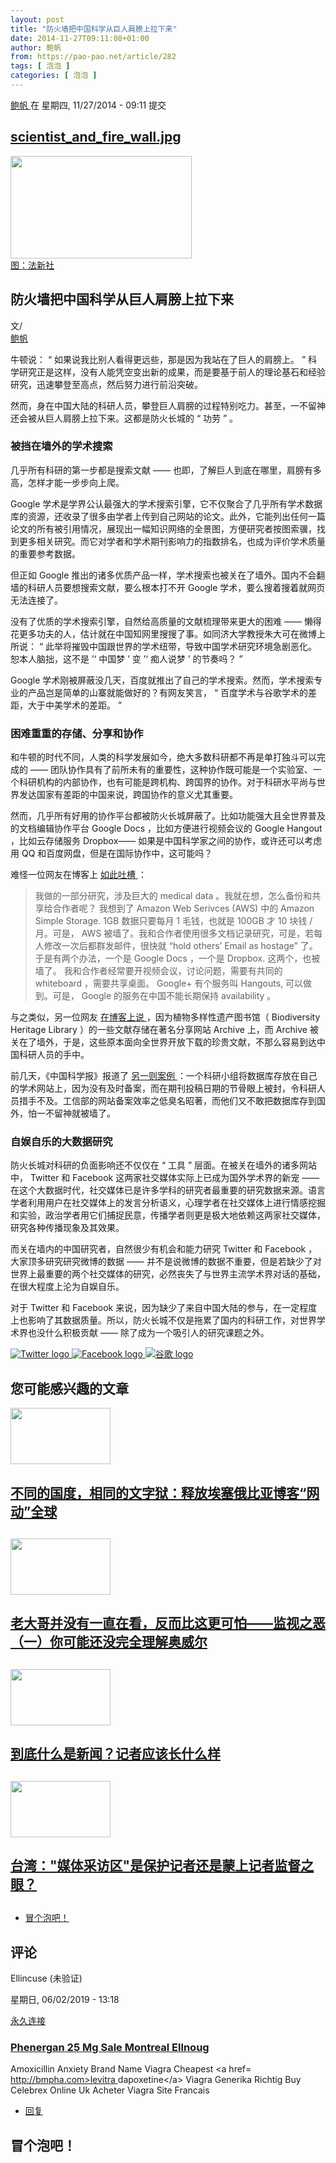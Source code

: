 ```yaml
---
layout: post
title: "防火墙把中国科学从巨人肩膀上拉下来"
date: 2014-11-27T09:11:08+01:00
author: 鲍帆
from: https://pao-pao.net/article/282
tags: [ 泡泡 ]
categories: [ 泡泡 ]
---
```


<section class="clearfix" id="content" role="main">
 <div class="region region-content">
  <div class="block block-system" id="block-system-main">
   <div class="content">
    <div about="/article/282" class="node node-pao-pao-article node-promoted node-full view-mode-full clearfix" id="node-282" typeof="sioc:Item foaf:Document">
     <span class="rdf-meta element-hidden" content="防火墙把中国科学从巨人肩膀上拉下来" property="dc:title">
     </span>
     <span class="rdf-meta element-hidden" content="1" datatype="xsd:integer" property="sioc:num_replies">
     </span>
     <div class="submitted">
      <span content="2014-11-27T09:11:08+01:00" datatype="xsd:dateTime" property="dc:date dc:created" rel="sioc:has_creator">
       <a about="/author/148" class="username" datatype="" href="/author/148" property="foaf:name" title="查看用户资料" typeof="sioc:UserAccount" xml:lang="">
        鲍帆
       </a>
       在 星期四, 11/27/2014 - 09:11 提交
      </span>
     </div>
     <div class="content">
      <div class="field field-name-field-image field-type-image field-label-hidden">
       <div class="field-items">
        <div class="field-item even">
         <div class="file file-image file-image-jpeg" id="file-732--2">
          <h2 class="element-invisible">
           <a href="/file/732">
            scientist_and_fire_wall.jpg
           </a>
          </h2>
          <div class="content">
           <img alt="" height="164" src="https://pao-pao.net/sites/pao-pao.net/files/styles/article_detail/public/scientist_and_fire_wall.jpg?itok=2UVc00D6" title="" typeof="foaf:Image" width="290"/>
           <div class="field field-name-field-image-source field-type-link-field field-label-hidden">
            <div class="field-items">
             <div class="field-item even">
              <a href="https://www.anpfoto.nl/search.pp?page=1&amp;ShowPicture=4929705&amp;pos=15">
               图：法新社
              </a>
             </div>
            </div>
           </div>
          </div>
         </div>
        </div>
       </div>
      </div>
      <div class="field field-name-title field-type-ds field-label-hidden">
       <div class="field-items">
        <div class="field-item even" property="dc:title">
         <h1 class="page-title">
          防火墙把中国科学从巨人肩膀上拉下来
         </h1>
        </div>
       </div>
      </div>
      <div class="field-name-author">
       <div class="label-inline">
        文/
       </div>
       <a about="/author/148" class="username" datatype="" href="/author/148" property="foaf:name" title="查看用户资料" typeof="sioc:UserAccount" xml:lang="">
        鲍帆
       </a>
      </div>
      <div class="field field-name-body field-type-text-with-summary field-label-hidden">
       <div class="field-items">
        <div class="field-item even" property="content:encoded">
         <p>
          牛顿说：
          <span>
           “
          </span>
          如果说我比别人看得更远些，那是因为我站在了巨人的肩膀上。
          <span>
           ”
          </span>
          科学研究正是这样，没有人能凭空变出新的成果，而是要基于前人的理论基石和经验研究，迅速攀登至高点，然后努力进行前沿突破。
         </p>
         <p>
          然而，身在中国大陆的科研人员，攀登巨人肩膀的过程特别吃力。甚至，一不留神还会被从巨人肩膀上拉下来。这都是防火长城的
          <span>
           “
          </span>
          功劳
          <span>
           ”
          </span>
          。
         </p>
         <h3>
          <strong>
           被挡在墙外的学术搜索
          </strong>
         </h3>
         <p>
          几乎所有科研的第一步都是搜索文献
          <span>
           ——
          </span>
          也即，了解巨人到底在哪里，肩膀有多高，怎样才能一步步向上爬。
         </p>
         <p>
          <span>
           Google
          </span>
          学术是学界公认最强大的学术搜索引擎，它不仅聚合了几乎所有学术数据库的资源，还收录了很多由学者上传到自己网站的论文。此外，它能列出任何一篇论文的所有被引用情况，展现出一幅知识网络的全景图，方便研究者按图索骥，找到更多相关研究。而它对学者和学术期刊影响力的指数排名，也成为评价学术质量的重要参考数据。
         </p>
         <p>
          但正如
          <span>
           Google
          </span>
          推出的诸多优质产品一样，学术搜索也被关在了墙外。国内不会翻墙的科研人员要想搜索文献，要么根本打不开
          <span>
           Google
          </span>
          学术，要么搜着搜着就网页无法连接了。
         </p>
         <p>
          没有了优质的学术搜索引擎，自然给高质量的文献梳理带来更大的困难
          <span>
           ——
          </span>
          懒得花更多功夫的人，估计就在中国知网里搜搜了事。如同济大学教授朱大可在微博上所说：
          <span>
           “
          </span>
          此举将摧毁中国跟世界的学术纽带，导致中国学术研究环境急剧恶化。恕本人脑拙，这不是
          <span>
           ’‘
          </span>
          中国梦
          <span>
           ’
          </span>
          变
          <span>
           ’‘
          </span>
          痴人说梦
          <span>
           ’
          </span>
          的节奏吗？
          <span>
           ”
          </span>
         </p>
         <p>
          <span>
           Google
          </span>
          学术刚被屏蔽没几天，百度就推出了自己的学术搜索。然而，学术搜索专业的产品岂是简单的山寨就能做好的？有网友笑言，
          <span>
           “
          </span>
          百度学术与谷歌学术的差距，大于中美学术的差距。
          <span>
           ”
          </span>
         </p>
         <h3>
          <strong>
           困难重重的存储、分享和协作
          </strong>
         </h3>
         <p>
          和牛顿的时代不同，人类的科学发展如今，绝大多数科研都不再是单打独斗可以完成的
          <span>
           ——
          </span>
          团队协作具有了前所未有的重要性，这种协作既可能是一个实验室、一个科研机构的内部协作，也有可能是跨机构、跨国界的协作。对于科研水平尚与世界发达国家有差距的中国来说，跨国协作的意义尤其重要。
         </p>
         <p>
          然而，几乎所有好用的协作平台都被防火长城屏蔽了。比如功能强大且全世界普及的文档编辑协作平台
          <span>
           Google Docs
          </span>
          ，比如方便进行视频会议的
          <span>
           Google Hangout
          </span>
          ，比如云存储服务
          <span>
           Dropbox——
          </span>
          如果是中国科学家之间的协作，或许还可以考虑用
          <span>
           QQ
          </span>
          和百度网盘，但是在国际协作中，这可能吗？
         </p>
         <p>
          难怪一位网友在博客上
          <a href="https://sinicabao.blogspot.nl/2012/04/gfw.html" rel="nofollow">
           <span>
            如此吐槽
           </span>
          </a>
          ：
         </p>
         <blockquote>
          <p>
           我做的一部分研究，涉及巨大的
           <span>
            medical data
           </span>
           。我就在想，怎么备份和共享给合作者呢？
           <span>
           </span>
           我想到了
           <span>
            Amazon Web Serivces (AWS)
           </span>
           中的
           <span>
            Amazon Simple Storage. 1GB
           </span>
           数据只要每月
           <span>
            1
           </span>
           毛钱，也就是
           <span>
            100GB
           </span>
           才
           <span>
            10
           </span>
           块钱
           <span>
            /
           </span>
           月。可是，
           <span>
            AWS
           </span>
           被墙了。我和合作者使用很多文档记录研究，可是，若每人修改一次后都群发邮件，很快就
           <span>
            “hold others’ Email as hostage”
           </span>
           了。于是有两个办法，一个是
           <span>
            Google Docs
           </span>
           ，一个是
           <span>
            Dropbox.
           </span>
           这两个，也被墙了。
           <span>
           </span>
           我和合作者经常要开视频会议，讨论问题，需要有共同的
           <span>
            whiteboard
           </span>
           ，需要共享桌面。
           <span>
            Google+
           </span>
           有个服务叫
           <span>
            Hangouts,
           </span>
           可以做到。可是，
           <span>
            Google
           </span>
           的服务在中国不能长期保持
           <span>
            availability
           </span>
           。
          </p>
         </blockquote>
         <p>
          与之类似，另一位网友
          <a href="http://ycool.com/post/t9t7zv6" rel="nofollow">
           <span>
            在博客上说
           </span>
          </a>
          ，因为植物多样性遗产图书馆（
          <span>
           Biodiversity Heritage Library
          </span>
          ）的一些文献存储在著名分享网站
          <span>
           Archive
          </span>
          上，而
          <span>
           Archive
          </span>
          被关在了墙外，于是，这些原本面向全世界开放下载的珍贵文献，不那么容易到达中国科研人员的手中。
         </p>
         <p>
          前几天，《中国科学报》报道了
          <a href="http://news.sciencenet.cn/htmlnews/2014/11/307565.shtm" rel="nofollow">
           <span>
            另一则案例
           </span>
          </a>
          ：一个科研小组将数据库存放在自己的学术网站上，因为没有及时备案，而在期刊投稿日期的节骨眼上被封，令科研人员措手不及。工信部的网站备案效率之低臭名昭著，而他们又不敢把数据库存到国外，怕一不留神就被墙了。
         </p>
         <h3>
          <strong>
           自娱自乐的大数据研究
          </strong>
         </h3>
         <p>
          防火长城对科研的负面影响还不仅仅在
          <span>
           “
          </span>
          工具
          <span>
           ”
          </span>
          层面。在被关在墙外的诸多网站中，
          <span>
           Twitter
          </span>
          和
          <span>
           Facebook
          </span>
          这两家社交媒体实际上已成为国外学术界的新宠
          <span>
           ——
          </span>
          在这个大数据时代，社交媒体已是许多学科的研究者最重要的研究数据来源。语言学者利用用户在社交媒体上的发言分析语义，心理学者在社交媒体上进行情感挖掘和实验，政治学者用它们捕捉民意，传播学者则更是极大地依赖这两家社交媒体，研究各种传播现象及其效果。
         </p>
         <p>
          而关在墙内的中国研究者，自然很少有机会和能力研究
          <span>
           Twitter
          </span>
          和
          <span>
           Facebook
          </span>
          ，大家顶多研究研究微博的数据
          <span>
           ——
          </span>
          并不是说微博的数据不重要，但是若缺少了对世界上最重要的两个社交媒体的研究，必然丧失了与世界主流学术界对话的基础，在很大程度上沦为自娱自乐。
         </p>
         <p>
          对于
          <span>
           Twitter
          </span>
          和
          <span>
           Facebook
          </span>
          来说，因为缺少了来自中国大陆的参与，在一定程度上也影响了其数据质量。所以，防火长城不仅是拖累了国内的科研工作，对世界学术界也没什么积极贡献
          <span>
           ——
          </span>
          除了成为一个吸引人的研究课题之外。
         </p>
        </div>
       </div>
      </div>
      <div class="field field-name-service-links-displays-group field-type-ds field-label-hidden">
       <div class="field-items">
        <div class="field-item even">
         <div class="service-links">
          <a class="service-links-twitter" href="https://twitter.com/share?url=https%3A//pao-pao.net/article/282&amp;text=%E9%98%B2%E7%81%AB%E5%A2%99%E6%8A%8A%E4%B8%AD%E5%9B%BD%E7%A7%91%E5%AD%A6%E4%BB%8E%E5%B7%A8%E4%BA%BA%E8%82%A9%E8%86%80%E4%B8%8A%E6%8B%89%E4%B8%8B%E6%9D%A5" rel="nofollow" title="Share this on Twitter">
           <img alt="Twitter logo" src="https://pao-pao.net/sites/pao-pao.net/themes/rnw_paopao/servicelinks/png/twitter.png" typeof="foaf:Image"/>
          </a>
          <a class="service-links-facebook" href="https://www.facebook.com/sharer.php?u=https%3A//pao-pao.net/article/282&amp;t=%E9%98%B2%E7%81%AB%E5%A2%99%E6%8A%8A%E4%B8%AD%E5%9B%BD%E7%A7%91%E5%AD%A6%E4%BB%8E%E5%B7%A8%E4%BA%BA%E8%82%A9%E8%86%80%E4%B8%8A%E6%8B%89%E4%B8%8B%E6%9D%A5" rel="nofollow" title="Share on Facebook">
           <img alt="Facebook logo" src="https://pao-pao.net/sites/pao-pao.net/themes/rnw_paopao/servicelinks/png/facebook.png" typeof="foaf:Image"/>
          </a>
          <a class="service-links-google" href="https://www.google.com/bookmarks/mark?op=add&amp;bkmk=https%3A//pao-pao.net/article/282&amp;title=%E9%98%B2%E7%81%AB%E5%A2%99%E6%8A%8A%E4%B8%AD%E5%9B%BD%E7%A7%91%E5%AD%A6%E4%BB%8E%E5%B7%A8%E4%BA%BA%E8%82%A9%E8%86%80%E4%B8%8A%E6%8B%89%E4%B8%8B%E6%9D%A5" rel="nofollow" title="Bookmark this post on Google">
           <img alt="谷歌 logo" src="https://pao-pao.net/sites/pao-pao.net/themes/rnw_paopao/servicelinks/png/google.png" typeof="foaf:Image"/>
          </a>
         </div>
        </div>
       </div>
      </div>
     </div>
     <div class="block block-views related" id="block-views-articles-related-block-1">
      <h2>
       您可能感兴趣的文章
      </h2>
      <div class="content">
       <div class="view view-articles-related view-id-articles_related view-display-id-block_1 related promoted view-dom-id-1afdbcb08371155866ca851fdb11d25f">
        <div class="view-content">
         <div class="views-row views-row-1 views-row-odd views-row-first">
          <div class="ds-2col node node-pao-pao-article node-promoted view-mode-home_promoted_block_ clearfix">
           <div class="group-left">
            <div class="field field-name-field-image field-type-image field-label-hidden">
             <div class="field-items">
              <div class="field-item even">
               <a href="/article/141">
                <img height="90" src="https://pao-pao.net/sites/pao-pao.net/files/styles/home_promoted/public/bt1zhz0imaavd2s.jpg_large.jpg?itok=3RUZnhrG" typeof="foaf:Image" width="160"/>
               </a>
              </div>
             </div>
            </div>
           </div>
           <div class="group-right">
            <div class="field field-name-field-promotitle field-type-text field-label-hidden">
             <div class="field-items">
              <div class="field-item even">
               <h2>
                <a href="/article/141">
                 不同的国度，相同的文字狱：释放埃塞俄比亚博客“网动”全球
                </a>
                <h2>
                </h2>
               </h2>
              </div>
             </div>
            </div>
           </div>
          </div>
         </div>
         <div class="views-row views-row-2 views-row-even">
          <div class="ds-2col node node-pao-pao-article node-promoted node-sticky view-mode-home_promoted_block_ clearfix">
           <div class="group-left">
            <div class="field field-name-field-image field-type-image field-label-hidden">
             <div class="field-items">
              <div class="field-item even">
               <a href="/article/1033">
                <img height="90" src="https://pao-pao.net/sites/pao-pao.net/files/styles/home_promoted/public/tou__10.jpeg?itok=y5kMyK1v" typeof="foaf:Image" width="160"/>
               </a>
              </div>
             </div>
            </div>
           </div>
           <div class="group-right">
            <div class="field field-name-field-promotitle field-type-text field-label-hidden">
             <div class="field-items">
              <div class="field-item even">
               <h2>
                <a href="/article/1033">
                 老大哥并没有一直在看，反而比这更可怕——监视之恶（一）你可能还没完全理解奥威尔
                </a>
                <h2>
                </h2>
               </h2>
              </div>
             </div>
            </div>
           </div>
          </div>
         </div>
         <div class="views-row views-row-3 views-row-odd">
          <div class="ds-2col node node-pao-pao-article node-promoted node-sticky view-mode-home_promoted_block_ clearfix">
           <div class="group-left">
            <div class="field field-name-field-image field-type-image field-label-hidden">
             <div class="field-items">
              <div class="field-item even">
               <a href="/article/813">
                <img height="90" src="https://pao-pao.net/sites/pao-pao.net/files/styles/home_promoted/public/tou__29.jpg?itok=ax5aB1WP" typeof="foaf:Image" width="160"/>
               </a>
              </div>
             </div>
            </div>
           </div>
           <div class="group-right">
            <div class="field field-name-field-promotitle field-type-text field-label-hidden">
             <div class="field-items">
              <div class="field-item even">
               <h2>
                <a href="/article/813">
                 到底什么是新闻？记者应该长什么样
                </a>
                <h2>
                </h2>
               </h2>
              </div>
             </div>
            </div>
           </div>
          </div>
         </div>
         <div class="views-row views-row-4 views-row-even views-row-last">
          <div class="ds-2col node node-pao-pao-article node-promoted view-mode-home_promoted_block_ clearfix">
           <div class="group-left">
            <div class="field field-name-field-image field-type-image field-label-hidden">
             <div class="field-items">
              <div class="field-item even">
               <a href="/article/328">
                <img height="90" src="https://pao-pao.net/sites/pao-pao.net/files/styles/home_promoted/public/zoo.jpg?itok=OSeArt5Y" typeof="foaf:Image" width="160"/>
               </a>
              </div>
             </div>
            </div>
           </div>
           <div class="group-right">
            <div class="field field-name-field-promotitle field-type-text field-label-hidden">
             <div class="field-items">
              <div class="field-item even">
               <h2>
                <a href="/article/328">
                 台湾："媒体采访区"是保护记者还是蒙上记者监督之眼？
                </a>
                <h2>
                </h2>
               </h2>
              </div>
             </div>
            </div>
           </div>
          </div>
         </div>
        </div>
       </div>
      </div>
     </div>
     <!-- /.block -->
     <ul class="links inline">
      <li class="comment-add first last active">
       <a class="active" href="/article/282#comment-form" title="分享您有关本文的看法与观点。">
        冒个泡吧！
       </a>
      </li>
     </ul>
     <div class="comment-wrapper" id="comments">
      <h2 class="title">
       评论
      </h2>
      <a id="comment-19258">
      </a>
      <div about="/comment/19258#comment-19258" class="comment comment-by-anonymous clearfix" typeof="sioc:Post sioct:Comment">
       <div class="attribution">
        <div class="comment-submitted">
         <p class="commenter-name">
          <span rel="sioc:has_creator">
           <span class="username" datatype="" property="foaf:name" typeof="sioc:UserAccount" xml:lang="">
            Ellincuse (未验证)
           </span>
          </span>
         </p>
         <p class="comment-time">
          <span content="2019-06-02T13:18:03+02:00" datatype="xsd:dateTime" property="dc:date dc:created">
           星期日, 06/02/2019 - 13:18
          </span>
         </p>
         <p class="comment-permalink">
          <a class="permalink" href="/comment/19258#comment-19258" rel="bookmark">
           永久连接
          </a>
         </p>
        </div>
       </div>
       <div class="comment-text">
        <div class="comment-arrow">
        </div>
        <h3 datatype="" property="dc:title">
         <a class="permalink" href="/comment/19258#comment-19258" rel="bookmark">
          Phenergan 25 Mg Sale Montreal Ellnoug
         </a>
        </h3>
        <div class="content">
         <span class="rdf-meta element-hidden" rel="sioc:reply_of" resource="/article/282">
         </span>
         <div class="field field-name-comment-body field-type-text-long field-label-hidden">
          <div class="field-items">
           <div class="field-item even" property="content:encoded">
            <p>
             Amoxicillin Anxiety Brand Name Viagra Cheapest  &lt;a href=
             <a href="http://bmpha.com&gt;levitra">
              http://bmpha.com&gt;levitra
             </a>
             dapoxetine&lt;/a&gt; Viagra Generika Richtig Buy Celebrex Online Uk Acheter Viagra Site Francais
            </p>
           </div>
          </div>
         </div>
        </div>
        <!-- /.content -->
        <ul class="links inline">
         <li class="comment-reply first last">
          <a href="/comment/reply/282/19258">
           回复
          </a>
         </li>
        </ul>
       </div>
       <!-- /.comment-text -->
      </div>
      <h2 class="title comment-form">
       冒个泡吧！
      </h2>
     </div>
    </div>
   </div>
  </div>
  <!-- /.block -->
 </div>
 <!-- /.region -->
</section>

